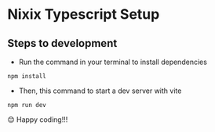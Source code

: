 # Nixix Typescript Setup 

## Steps to development

- Run the command in your terminal to install dependencies
```
npm install
```

- Then, this command to start a dev server with vite
```
npm run dev
```

😊 Happy coding!!!